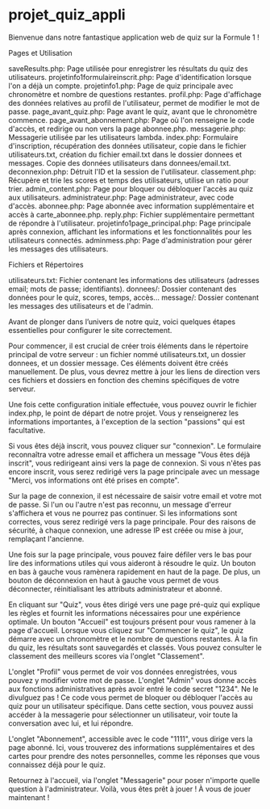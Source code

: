 # projet_quiz_appli
Bienvenue dans notre fantastique application web de quiz sur la Formule 1 !


Pages et Utilisation

saveResults.php: Page utilisée pour enregistrer les résultats du quiz des utilisateurs.
projetinfo1formulaireinscrit.php: Page d'identification lorsque l'on a déjà un compte.
projetinfo1.php: Page de quiz principale avec chronomètre et nombre de questions restantes.
profil.php: Page d'affichage des données relatives au profil de l'utilisateur, permet de modifier le mot de passe.
page_avant_quiz.php: Page avant le quiz, avant que le chronomètre commence.
page_avant_abonnement.php: Page où l'on renseigne le code d'accès, et redirige ou non vers la page abonnee.php.
messagerie.php: Messagerie utilisée par les utilisateurs lambda.
index.php: Formulaire d'inscription, récupération des données utilisateur, copie dans le fichier utilisateurs.txt, création du fichier email.txt dans le dossier donnees et messages. Copie des données utilisateurs dans donnees/email.txt.
deconnexion.php: Détruit l'ID et la session de l'utilisateur.
classement.php: Récupère et trie les scores et temps des utilisateurs, utilise un ratio pour trier.
admin_content.php: Page pour bloquer ou débloquer l'accès au quiz aux utilisateurs.
administrateur.php: Page administrateur, avec code d'accès.
abonnee.php: Page abonnée avec information supplémentaire et accès à carte_abonnee.php.
reply.php: Fichier supplémentaire permettant de répondre à l'utilisateur.
projetinfo1page_principal.php: Page principale après connexion, affichant les informations et les fonctionnalités pour les utilisateurs connectés.
adminmess.php: Page d'administration pour gérer les messages des utilisateurs.

Fichiers et Répertoires

utilisateurs.txt: Fichier contenant les informations des utilisateurs (adresses email; mots de passe; identifiants).
donnees/: Dossier contenant des données pour le quiz, scores, temps, accès...
message/: Dossier contenant les messages des utilisateurs et de l'admin.

 Avant de plonger dans l’univers de notre quiz, voici quelques étapes essentielles pour configurer le site correctement.

Pour commencer, il est crucial de créer trois éléments dans le répertoire principal de votre serveur : un fichier nommé utilisateurs.txt, un dossier donnees, et un dossier message. Ces éléments doivent être créés manuellement. De plus, vous devrez mettre à jour les liens de direction vers ces fichiers et dossiers en fonction des chemins spécifiques de votre serveur.

Une fois cette configuration initiale effectuée, vous pouvez ouvrir le fichier index.php, le point de départ de notre projet. Vous y renseignerez les informations importantes, à l'exception de la section "passions" qui est facultative.

Si vous êtes déjà inscrit, vous pouvez cliquer sur "connexion". Le formulaire reconnaîtra votre adresse email et affichera un message "Vous êtes déjà inscrit", vous redirigeant ainsi vers la page de connexion. Si vous n'êtes pas encore inscrit, vous serez redirigé vers la page principale avec un message "Merci, vos informations ont été prises en compte".

Sur la page de connexion, il est nécessaire de saisir votre email et votre mot de passe. Si l'un ou l'autre n'est pas reconnu, un message d'erreur s'affichera et vous ne pourrez pas continuer. Si les informations sont correctes, vous serez redirigé vers la page principale. Pour des raisons de sécurité, à chaque connexion, une adresse IP est créée ou mise à jour, remplaçant l'ancienne.

Une fois sur la page principale, vous pouvez faire défiler vers le bas pour lire des informations utiles qui vous aideront à résoudre le quiz. Un bouton en bas à gauche vous ramènera rapidement en haut de la page. De plus, un bouton de déconnexion en haut à gauche vous permet de vous déconnecter, réinitialisant les attributs administrateur et abonné.

En cliquant sur "Quiz", vous êtes dirigé vers une page pré-quiz qui explique les règles et fournit les informations nécessaires pour une expérience optimale. Un bouton "Accueil" est toujours présent pour vous ramener à la page d'accueil. Lorsque vous cliquez sur "Commencer le quiz", le quiz démarre avec un chronomètre et le nombre de questions restantes. À la fin du quiz, les résultats sont sauvegardés et classés. Vous pouvez consulter le classement des meilleurs scores via l'onglet "Classement".

L'onglet "Profil" vous permet de voir  vos données enregistrées, vous pouvez y modifier votre mot de passe. L'onglet "Admin" vous donne accès aux fonctions administratives après avoir entré le code secret "1234". Ne le divulguez pas ! Ce code vous permet de bloquer ou débloquer l'accès au quiz pour un utilisateur spécifique. Dans cette section, vous pouvez aussi accéder à la messagerie pour sélectionner un utilisateur, voir toute la conversation avec lui, et lui répondre.

L'onglet "Abonnement", accessible avec le code "1111", vous dirige vers la page abonné. Ici, vous trouverez des informations supplémentaires et des cartes pour prendre des notes personnelles, comme les réponses que vous connaissez déjà pour le quiz.

Retournez à l'accueil, via l'onglet "Messagerie" pour poser n'importe quelle question à l'administrateur. Voilà, vous êtes prêt à jouer ! À vous de jouer maintenant !
